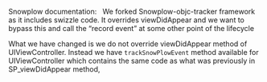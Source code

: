 Snowplow documentation:
  We forked Snowplow-objc-tracker framework as it includes swizzle code. 
It overrides viewDidAppear and we want to bypass this and call the “record event” at some other point of the lifecycle

What we have changed is we do not override viewDidAppear method of UIViewController.
 Instead we have `trackSnowPlowEvent` method available for UIViewController which contains the same code as what was previously in SP_viewDidAppear method,

